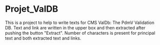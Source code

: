 # Projet_ValDB

This is a project to help to write texts for CMS ValDb: The PdmV Validation DB.
Text and link are written in the upper box and then extracted after pushing the button "Extract".
Number of characters is present for principal text and both extracted text and links.
